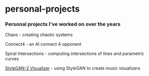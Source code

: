 # personal-projects

### Personal projects I've worked on over the years

Chaos - creating chaotic systems

Connect4 - an AI connect 4 opponent

Spiral Intersections - computing intersections of lines and parametric curves

[StyleGAN-2 Visualizer](https://colab.research.google.com/drive/1WtZmXYrRJ5GoK1C9wLSt2hjaTxycQiG9?usp=sharing) - using StyleGAN to create music visualizers
